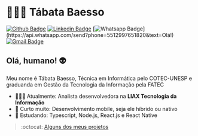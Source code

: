 # 👩🏻‍💻 Tábata Baesso

[![Github Badge](https://img.shields.io/badge/-Github-000?style=flat-square&logo=Github&logoColor=white&link=https://github.com/tabaesso)](https://github.com/tabaesso)
[![Linkedin Badge](https://img.shields.io/badge/-LinkedIn-blue?style=flat-square&logo=Linkedin&logoColor=white&link=https://www.linkedin.com/in/tabatabaesso/)](https://www.linkedin.com/in/tabatabaesso/)
[![Whatsapp Badge](https://img.shields.io/badge/-Whatsapp-4CA143?style=flat-square&labelColor=4CA143&logo=whatsapp&logoColor=white&link=https://api.whatsapp.com/send?phone=5512997651820&text=Olá!)](https://api.whatsapp.com/send?phone=5512997651820&text=Olá!)
[![Gmail Badge](https://img.shields.io/badge/-Gmail-c14438?style=flat-square&logo=Gmail&logoColor=white&link=mailto:tatabaesso@gmail.com)](mailto:tatabaesso@gmail.com)

## Olá, humano! 👽

Meu nome é Tábata Baesso, Técnica em Informática pelo COTEC-UNESP e graduanda em Gestão da Tecnologia da Informação pela FATEC

- 👩🏻‍💻 Atualmente: Analista desenvolvedora na **LIAX Tecnologia da Informação**
- 💙 Curto muito: Desenvolvimento mobile, seja ele híbrido ou nativo
- 📖 Estudando: Typescript, Node.js, React.js e React Native

> :octocat: [Alguns dos meus projetos](https://tabaesso.github.io/)
